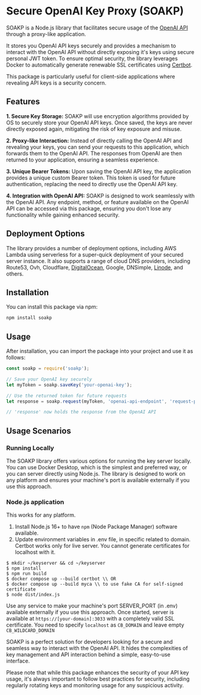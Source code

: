 # Secure OpenAI Key Proxy (SOAKP)

SOAKP is a Node.js library that facilitates secure usage of the [OpenAI API](https://platform.openai.com/docs/api-reference/introduction) through a proxy-like application.

It stores you OpenAI API keys securely and provides a mechanism to interact with the OpenAI API without directly exposing it's keys using secure personal JWT token. To ensure optimal security, the library leverages Docker to automatically generate renewable SSL certificates using [Certbot](https://certbot.eff.org/). 

This package is particularly useful for client-side applications where revealing API keys is a security concern.

## Features

**1. Secure Key Storage:** SOAKP will use encryption algorithms provided by OS to securely store your OpenAI API keys. Once saved, the keys are never directly exposed again, mitigating the risk of key exposure and misuse.

**2. Proxy-like Interaction:** Instead of directly calling the OpenAI API and revealing your keys, you can send your requests to this application, which forwards them to the OpenAI API. The responses from OpenAI are then returned to your application, ensuring a seamless experience.

**3. Unique Bearer Tokens:** Upon saving the OpenAI API key, the application provides a unique custom Bearer token. This token is used for future authentication, replacing the need to directly use the OpenAI API key.

**4. Integration with OpenAI API:** SOAKP is designed to work seamlessly with the OpenAI API. Any endpoint, method, or feature available on the OpenAI API can be accessed via this package, ensuring you don't lose any functionality while gaining enhanced security.

## Deployment Options

The library provides a number of deployment options, including AWS Lambda using serverless for a super-quick deployment of your secured server instance. It also supports a range of cloud DNS providers, including Route53, Ovh, Cloudflare, [DigitalOcean](https://bit.ly/434c5IW), Google, DNSimple, [Linode](https://bit.ly/ghlinode), and others.

## Installation

You can install this package via npm:

```bash
npm install soakp
```

## Usage

After installation, you can import the package into your project and use it as follows:

```javascript
const soakp = require('soakp');

// Save your OpenAI key securely
let myToken = soakp.saveKey('your-openai-key');

// Use the returned token for future requests
let response = soakp.request(myToken, 'openai-api-endpoint', 'request-parameters');

// 'response' now holds the response from the OpenAI API
```

## Usage Scenarios

### Running Locally
The SOAKP library offers various options for running the key server locally. You can use Docker Desktop, which is the simplest and preferred way, or you can server directly using Node.js. The library is designed to work on any platform and ensures your machine's port is available externally if you use this approach.

### Node.js application

This works for any platform.

1. Install Node.js 16+ to have `npm` (Node Package Manager) software available.
2. Update environment variables in .env file, in specific related to domain. Certbot works only for live server. You cannot generate certificates for localhost with it.
 
```
$ mkdir ~/keyserver && cd ~/keyserver
$ npm install
$ npm run build
$ docker compose up --build certbot \\ OR
$ docker compose up --build myca \\ to use fake CA for self-signed certificate
$ node dist/index.js
```

Use any service to make your machine's port SERVER_PORT (in .env) available externally if you use this approach.
Once started, server is available at `https://[your-domain]:3033` with a completely valid SSL certificate. You need to specify `localhost` as `CB_DOMAIN` and leave empty `CB_WILDCARD_DOMAIN`

SOAKP is a perfect solution for developers looking for a secure and seamless way to interact with the OpenAI API. It hides the complexities of key management and API interaction behind a simple, easy-to-use interface.

Please note that while this package enhances the security of your API key usage, it's always important to follow best practices for security, including regularly rotating keys and monitoring usage for any suspicious activity.


